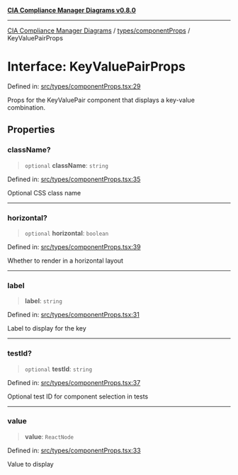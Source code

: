 [**CIA Compliance Manager Diagrams v0.8.0**](../../../README.md)

***

[CIA Compliance Manager Diagrams](../../../modules.md) / [types/componentProps](../README.md) / KeyValuePairProps

# Interface: KeyValuePairProps

Defined in: [src/types/componentProps.tsx:29](https://github.com/Hack23/cia-compliance-manager/blob/9d71808d079d754f4b85858b6e4ea1bff990b076/src/types/componentProps.tsx#L29)

Props for the KeyValuePair component that displays a key-value combination.

## Properties

### className?

> `optional` **className**: `string`

Defined in: [src/types/componentProps.tsx:35](https://github.com/Hack23/cia-compliance-manager/blob/9d71808d079d754f4b85858b6e4ea1bff990b076/src/types/componentProps.tsx#L35)

Optional CSS class name

***

### horizontal?

> `optional` **horizontal**: `boolean`

Defined in: [src/types/componentProps.tsx:39](https://github.com/Hack23/cia-compliance-manager/blob/9d71808d079d754f4b85858b6e4ea1bff990b076/src/types/componentProps.tsx#L39)

Whether to render in a horizontal layout

***

### label

> **label**: `string`

Defined in: [src/types/componentProps.tsx:31](https://github.com/Hack23/cia-compliance-manager/blob/9d71808d079d754f4b85858b6e4ea1bff990b076/src/types/componentProps.tsx#L31)

Label to display for the key

***

### testId?

> `optional` **testId**: `string`

Defined in: [src/types/componentProps.tsx:37](https://github.com/Hack23/cia-compliance-manager/blob/9d71808d079d754f4b85858b6e4ea1bff990b076/src/types/componentProps.tsx#L37)

Optional test ID for component selection in tests

***

### value

> **value**: `ReactNode`

Defined in: [src/types/componentProps.tsx:33](https://github.com/Hack23/cia-compliance-manager/blob/9d71808d079d754f4b85858b6e4ea1bff990b076/src/types/componentProps.tsx#L33)

Value to display
